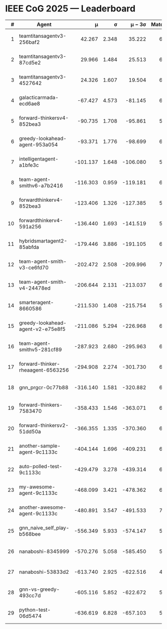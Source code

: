 # IEEE CoG 2025 — Leaderboard

| # | Agent | μ | σ | μ − 3σ | Matches | Updated |
|---:|---|---:|---:|---:|---:|---|
| 1 | teamtitansagentv3-256baf2 | 42.267 | 2.348 | 35.222 | 6626 | 2025-08-19 15:05 |
| 2 | teamtitansagentv3-87cd5e2 | 29.966 | 1.484 | 25.513 | 6852 | 2025-08-19 15:05 |
| 3 | teamtitansagentv3-4527642 | 24.326 | 1.607 | 19.504 | 6354 | 2025-08-19 15:05 |
| 4 | galacticarmada-ecd6ae8 | -67.427 | 4.573 | -81.145 | 6620 | 2025-08-19 15:05 |
| 5 | forward-thinkersv4-852bea3 | -90.735 | 1.708 | -95.861 | 5853 | 2025-08-19 15:05 |
| 6 | greedy-lookahead-agent-953a054 | -93.371 | 1.776 | -98.699 | 6394 | 2025-08-19 15:05 |
| 7 | intelligentagent-a1bfe3c | -101.137 | 1.648 | -106.080 | 5412 | 2025-08-19 15:05 |
| 8 | team-agent-smithv6-a7b2416 | -116.303 | 0.959 | -119.181 | 6340 | 2025-08-19 15:05 |
| 9 | forwardthinkerv4-852bea3 | -123.406 | 1.326 | -127.385 | 5218 | 2025-08-19 15:05 |
| 10 | forwardthinkerv4-591a256 | -136.440 | 1.693 | -141.519 | 5900 | 2025-08-19 15:05 |
| 11 | hybridsmartagent2-85abfda | -179.446 | 3.886 | -191.105 | 6258 | 2025-08-19 15:05 |
| 12 | team-agent-smith-v3-ce6fd70 | -202.472 | 2.508 | -209.996 | 7122 | 2025-08-19 15:05 |
| 13 | team-agent-smith-v4-24478ed | -206.644 | 2.131 | -213.037 | 6862 | 2025-08-19 15:05 |
| 14 | smarteragent-8660586 | -211.530 | 1.408 | -215.754 | 5617 | 2025-08-19 15:05 |
| 15 | greedy-lookahead-agent-v2-e75e8f5 | -211.086 | 5.294 | -226.968 | 6754 | 2025-08-19 15:05 |
| 16 | team-agent-smithv5-281cf89 | -287.923 | 2.680 | -295.963 | 6820 | 2025-08-19 15:05 |
| 17 | forward-thinker-rheaagent-6563256 | -294.908 | 2.274 | -301.730 | 6202 | 2025-08-19 15:05 |
| 18 | gnn_prgcr-0c77b88 | -316.140 | 1.581 | -320.882 | 6230 | 2025-08-19 15:05 |
| 19 | forward-thinkers-7583470 | -358.433 | 1.546 | -363.071 | 6000 | 2025-08-19 15:05 |
| 20 | forward-thinkersv2-51dd50a | -366.355 | 1.335 | -370.360 | 6902 | 2025-08-19 15:05 |
| 21 | another-sample-agent-9c1133c | -404.144 | 1.696 | -409.231 | 6420 | 2025-08-19 15:05 |
| 22 | auto-polled-test-9c1133c | -429.479 | 3.278 | -439.314 | 6140 | 2025-08-19 15:05 |
| 23 | my-awesome-agent-9c1133c | -468.099 | 3.421 | -478.362 | 6900 | 2025-08-19 15:05 |
| 24 | another-awesome-agent-9c1133c | -480.891 | 3.547 | -491.533 | 7100 | 2025-08-19 15:05 |
| 25 | gnn_naive_self_play-b568bee | -556.349 | 5.933 | -574.147 | 5400 | 2025-08-19 15:05 |
| 26 | nanaboshi-8345999 | -570.276 | 5.058 | -585.450 | 5680 | 2025-08-19 15:05 |
| 27 | nanaboshi-53833d2 | -613.740 | 2.925 | -622.516 | 4920 | 2025-08-19 15:05 |
| 28 | gnn-vs-greedy-493cc7d | -605.116 | 5.852 | -622.672 | 5480 | 2025-08-19 15:05 |
| 29 | python-test-06d5474 | -636.619 | 6.828 | -657.103 | 5190 | 2025-08-19 15:05 |
